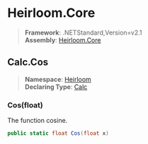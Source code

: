 # Heirloom.Core

> **Framework**: .NETStandard,Version=v2.1  
> **Assembly**: [Heirloom.Core][0]  

## Calc.Cos

> **Namespace**: [Heirloom][0]  
> **Declaring Type**: [Calc][1]  

### Cos(float)

The function cosine.

```cs
public static float Cos(float x)
```

[0]: ../../../Heirloom.Core.md
[1]: ../Calc.md
